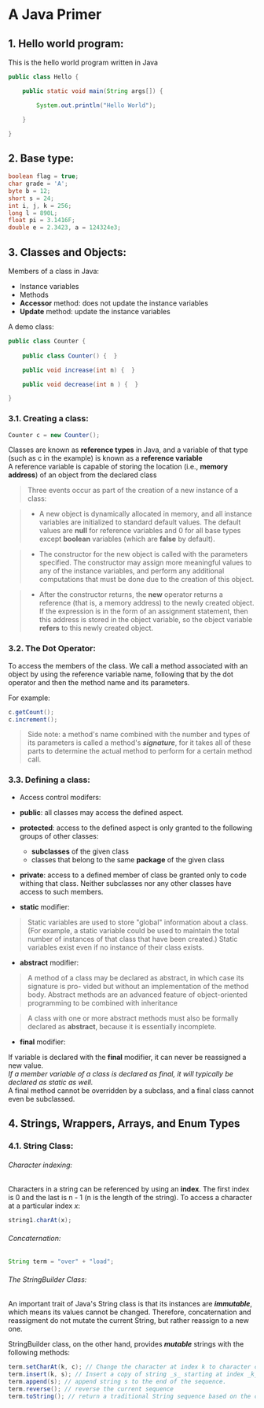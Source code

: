 # A Java Primer

## 1. Hello world program:

This is the hello world program written in Java

```java
public class Hello {

	public static void main(String args[]) {

		System.out.println("Hello World");

	}

}
```

## 2. Base type:

```java
boolean flag = true;
char grade = 'A';
byte b = 12;
short s = 24;
int i, j, k = 256;
long l = 890L;
float pi = 3.1416F;
double e = 2.3423, a = 124324e3;
```

## 3. Classes and Objects:

Members of a class in Java: 

* Instance variables
* Methods 
 * **Accessor** method: does not update the instance variables
 * **Update** method: update the instance variables

A demo class:

```java
public class Counter {
	
	public class Counter() {  }

	public void increase(int n) {  }

	public void decrease(int n ) {  }

}
```

### 3.1. Creating a class:

```java
Counter c = new Counter();
```

Classes are known as **reference types** in Java, and a variable of that type (such as c in the example) is known as a **reference variable**  
A reference variable is capable of storing the location (i.e., **memory address**) of an object from the declared class  

> Three events occur as part of the creation of a new instance of a class:  

> * A new object is dynamically allocated in memory, and all instance variables are initialized to standard default values. The default values are **null** for reference variables and 0 for all base types except **boolean** variables (which are **false** by default).

> * The constructor for the new object is called with the parameters specified. The constructor may assign more meaningful values to any of the instance variables, and perform any additional computations that must be done due to the creation of this object.

> * After the constructor returns, the **new** operator returns a reference (that is, a memory address) to the newly created object. If the expression is in the form of an assignment statement, then this address is stored in the object variable, so the object variable **refers** to this newly created object.

### 3.2. The Dot Operator:

To access the members of the class. We call a method associated with an object by using the reference variable name, following that by the dot operator and then the method name and its parameters.

For example:
```java
c.getCount();
c.increment();
```

> Side note: a method's name combined with the number and types of its parameters is called a method's **_signature_**, for it takes all of these parts to determine the actual method to perform for a certain method call.

### 3.3. Defining a class:

* Access control modifers:
 * **public**: all classes may access the defined aspect.
 * **protected**: access to the defined aspect is only granted to the following groups of other classes:   
   * **subclasses** of the given class  
	* classes that belong to the same **package** of the given class
 * **private**: access to a defined member of class be granted only to code withing that class. Neither subclasses nor any other classes have access to such members.

* **static** modifier:

> Static variables are used to store "global" information about a class. (For example, a static variable could be used to maintain the total number of instances of that class that have been created.) Static variables exist even if no instance of their class exists.

* **abstract** modifier:

> A method of a class may be declared as abstract, in which case its signature is pro- vided but without an implementation of the method body. Abstract methods are an advanced feature of object-oriented programming to be combined with inheritance

> A class with one or more abstract methods must also be formally declared as **abstract**, because it is essentially incomplete.

* **final** modifier:

If variable is declared with the **final** modifier, it can never be reassigned a new value.  
_If a member variable of a class is declared as final, it will typically be declared as static as well._  
A final method cannot be overridden by a subclass, and a final class cannot even be subclassed.

## 4. Strings, Wrappers, Arrays, and Enum Types

### 4.1. String Class:

###### Character indexing:  

Characters in a string can be referenced by using an **index**. The first index is 0 and the last is n - 1 (n is the length of the string). To access a character at a particular index _x_:
```java
string1.charAt(x);
```

###### Concaternation:

```java 
String term = "over" + "load";
```
###### The StringBuilder Class:

An important trait of Java's String class is that its instances are **_immutable_**, which means its values cannot be changed. Therefore, concaternation and reassigment do not mutate the current String, but rather reassign to a new one.

StringBuilder class, on the other hand, provides **_mutable_** strings with the following methods:
```java
term.setCharAt(k, c); // Change the character at index k to character c
term.insert(k, s); // Insert a copy of string _s_ starting at index _k_ of the sequence, shifting existing characters further back to make room.
term.append(s); // append string s to the end of the sequence.
term.reverse(); // reverse the current sequence
term.toString(); // return a traditional String sequence based on the current characger sequence
```